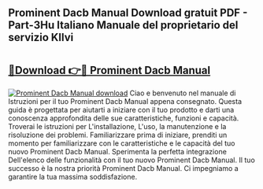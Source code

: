 ## Prominent Dacb Manual Download gratuit PDF - Part-3Hu Italiano Manuale del proprietario del servizio KIlvi

# <h2><a href="http://dfgjqw7.blite.top/?on=Prominent+Dacb+Manual">🔗Download 👉🔴 Prominent Dacb Manual</a></h2>

[![Prominent Dacb Manual download](https://i.imgur.com/lujVjoI.png)](http://dfgjqw7.blite.top/?on=Prominent+Dacb+Manual)
Ciao e benvenuto nel manuale di Istruzioni per il tuo Prominent Dacb Manual appena consegnato. Questa guida è progettata per aiutarti a iniziare con il tuo prodotto e darti una conoscenza approfondita delle sue caratteristiche, funzioni e capacità. Troverai le istruzioni per L'installazione, L'uso, la manutenzione e la risoluzione dei problemi. Familiarizzare prima di iniziare, prenditi un momento per familiarizzare con le caratteristiche e le capacità del tuo nuovo Prominent Dacb Manual. Sperimenta la perfetta integrazione Dell'elenco delle funzionalità con il tuo nuovo Prominent Dacb Manual. Il tuo successo è la nostra priorità Prominent Dacb Manual. Ci impegniamo a garantire la tua massima soddisfazione.
